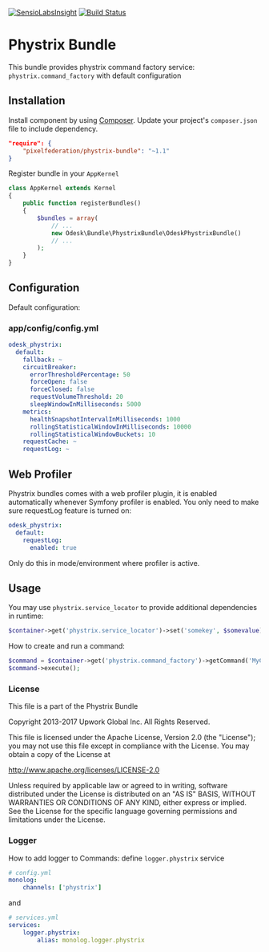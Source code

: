 [![SensioLabsInsight](https://insight.sensiolabs.com/projects/eb56ba95-d82a-4a81-b207-c04372f5e7a1/mini.png)](https://insight.sensiolabs.com/projects/eb56ba95-d82a-4a81-b207-c04372f5e7a1)
[![Build Status](https://travis-ci.org/pixelfederation/phystrix-bundle.svg)](https://travis-ci.org/pixelfederation/phystrix-bundle)


# Phystrix Bundle

This bundle provides phystrix command factory service: `phystrix.command_factory` with default configuration

## Installation

Install component by using [Composer](https://getcomposer.org).
Update your project's `composer.json` file to include dependency.

```json
"require": {
    "pixelfederation/phystrix-bundle": "~1.1"
}
```

Register bundle in your `AppKernel`

``` php
class AppKernel extends Kernel
{
    public function registerBundles()
    {
        $bundles = array(
            // ...
            new Odesk\Bundle\PhystrixBundle\OdeskPhystrixBundle()
            // ...
        );
    }
}
```

## Configuration

Default configuration:

### app/config/config.yml

```yaml
odesk_phystrix:
  default:
    fallback: ~
    circuitBreaker:
      errorThresholdPercentage: 50
      forceOpen: false
      forceClosed: false
      requestVolumeThreshold: 20
      sleepWindowInMilliseconds: 5000
    metrics:
      healthSnapshotIntervalInMilliseconds: 1000
      rollingStatisticalWindowInMilliseconds: 10000
      rollingStatisticalWindowBuckets: 10
    requestCache: ~
    requestLog: ~
```

## Web Profiler

Phystrix bundles comes with a web profiler plugin, it is enabled automatically whenever Symfony profiler is enabled.
You only need to make sure requestLog feature is turned on:

```yaml
odesk_phystrix:
  default:
    requestLog:
      enabled: true
```

Only do this in mode/environment where profiler is active.

## Usage

You may use `phystrix.service_locator` to provide additional dependencies in runtime:

```php
$container->get('phystrix.service_locator')->set('somekey', $somevalue);
```

How to create and run a command:

```php
$command = $container->get('phystrix.command_factory')->getCommand('MyCommand', $parameter1, $parameter2);
$command->execute();
```

### License

This file is a part of the Phystrix Bundle

Copyright 2013-2017 Upwork Global Inc. All Rights Reserved.

This file is licensed under the Apache License, Version 2.0 (the "License");
you may not use this file except in compliance with the License.
You may obtain a copy of the License at

http://www.apache.org/licenses/LICENSE-2.0

Unless required by applicable law or agreed to in writing, software
distributed under the License is distributed on an "AS IS" BASIS,
WITHOUT WARRANTIES OR CONDITIONS OF ANY KIND, either express or implied.
See the License for the specific language governing permissions and
limitations under the License.

### Logger

How to add logger to Commands: define `logger.phystrix` service
```yml
# config.yml
monolog:
    channels: ['phystrix']
```
and
```yml
# services.yml
services:
    logger.phystrix:
        alias: monolog.logger.phystrix
```
